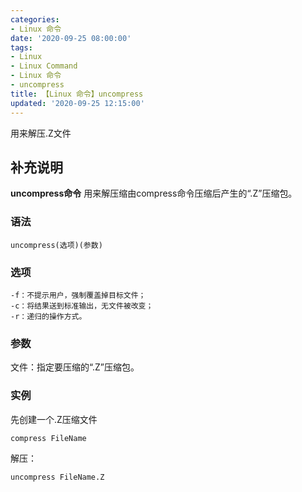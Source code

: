 ```yaml
---
categories:
- Linux 命令
date: '2020-09-25 08:00:00'
tags:
- Linux
- Linux Command
- Linux 命令
- uncompress
title: 【Linux 命令】uncompress
updated: '2020-09-25 12:15:00'
---
```


用来解压.Z文件

## 补充说明

**uncompress命令** 用来解压缩由compress命令压缩后产生的“.Z”压缩包。

###  语法

```shell
uncompress(选项)(参数)
```

###  选项

```shell
-f：不提示用户，强制覆盖掉目标文件；
-c：将结果送到标准输出，无文件被改变；
-r：递归的操作方式。
```

###  参数

文件：指定要压缩的“.Z”压缩包。

###  实例

先创建一个.Z压缩文件

```shell
compress FileName
```

解压：

```shell
uncompress FileName.Z
```


<!-- Linux命令行搜索引擎：https://jaywcjlove.github.io/linux-command/ -->